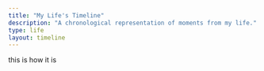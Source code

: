 ```yaml
---
title: "My Life's Timeline"
description: "A chronological representation of moments from my life."
type: life
layout: timeline
---
```

this is how it is